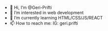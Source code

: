 - 👋 Hi, I’m @Geri-Prifti
- 👀 I’m interested in web development
- 🌱 I’m currently learning HTML/CSS/JS/REACT
- 📫 How to reach me: IG: geri.prifti

